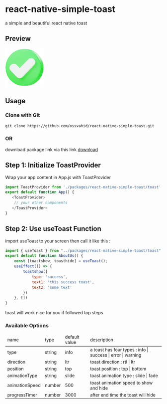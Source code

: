 # react-native-simple-toast
a simple and beautiful react native toast

<h2>
 Preview
</h2>

<img src="./images/success.png">

<h2>
 Usage
</h2>
<h3>
 Clone with Git
</h3>

```
git clone https://github.com/ossvahid/react-native-simple-toast.git
```
<h3>
 OR
</h3>

download package link via this link 
<a href="https://github.com/ossvahid/react-native-simple-toast/archive/refs/heads/main.zip" target="_blank">
download
</a>

<h2>
Step 1: Initialize ToastProvider
</h2>
Wrap your app content in App.js with ToastProvider

```javascript
import ToastProvider from './packages/react-native-simple-toast/toast';
export default function App() {
   <ToastProvider>
    // your other components
   </ToastProvider>
}
```
<h2>
Step 2: Use useToast Function
</h2>
import useToast to your screen then call it like this :

```javascript
import { useToast } from "../packages/react-native-simple-toast/toast";
export default function AboutUs() {
    const [toastshow, toasthide] = useToast();
    useEffect(() => {
        toastshow({
            type: 'success',
            text1: 'this success toast',
            text2: 'some text'
        })
    }, [])
}
```
toast will work nice for you if followed top steps

<h3>
Available Options
</h3>
<table>
 <thead>
 <tr>
      <td>
      name
     </td>
         <td>
      type
     </td>
       <td>
      default value
     </td>
     <td>
      description
     </td>
 </tr>
 </thead>
 <tbody>
 <!-- item -->
  <tr>
  <td>
     type
     </td>
       <td>
     string
     </td>
      <td>
     info
     </td>
      <td>
     a toast has four types : info | success | error | warning
     </td>
   </tr>
    <!-- item -->
  <tr>
  <td>
     direction
     </td>
       <td>
     string
     </td>
      <td>
     ltr
     </td>
      <td>
      toast direction : rtl | ltr
     </td>
   </tr>
     <!-- item -->
  <tr>
  <td>
     position
     </td>
       <td>
     string
     </td>
      <td>
     top
     </td>
      <td>
      toast position : top | bottom
     </td>
   </tr>
    <!-- item -->
  <tr>
  <td>
     animationType
     </td>
       <td>
     string
     </td>
      <td>
     slide
     </td>
      <td>
      toast animation type : slide | fade
     </td>
   </tr>
 <!-- item -->
  <tr>
  <td>
     animationSpeed
     </td>
       <td>
     number
     </td>
      <td>
     500
     </td>
      <td>
      toast animation speed to show and hide
     </td>
   </tr>
   <!-- item -->
  <tr>
  <td>
     progressTimer
     </td>
       <td>
     number
     </td>
      <td>
     3000
     </td>
      <td>
      after end time the toast will hide
     </td>
   </tr>
 </tbody>
</table>